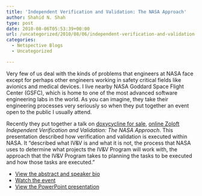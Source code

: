 ```yaml
---
title: 'Independent Verification and Validation: The NASA Approach'
author: Shahid N. Shah
type: post
date: 2010-08-06T05:53:39+00:00
url: /uncategorized/2010/08/06/independent-verification-and-validation-the-nasa-approach/
categories:
  - Netspective Blogs
  - Uncategorized

---
```

Very few of us deal with the kinds of problems that engineers at NASA face except for perhaps other engineers working in safety critical fields like avionics and medical devices. I live nearby NASA Goddard Space Flight Center (GSFC), which is home to one of the most advanced software engineering labs in the world. As you can imagine, they take their engineering processes very seriously so when they put together an event open to the public I usually attend.

Recently they put together a talk on [doxycycline for sale][1], [online Zoloft][2] _Independent Verification and Validation: The NASA Approach_. This presentation described how verification and validation is executed within NASA. It &#8220;described what IV&V is and what it is not, the process that NASA uses to determine what projects the IV&V Program will work with, the approach that the IV&V Program takes to planning the tasks to be executed and how those tasks are executed.&#8221;

  * [View the abstract and speaker bio][3]
  * [Watch the event][4]
  * [View the PowerPoint presentation][5]

 [1]: https://pills24h.com/buy-doxycycline-online-without-prescription/
 [2]: http://prestige-pharmacy.com/buy-zoloft-online/вЂЋ
 [3]: http://ses.gsfc.nasa.gov/ses_data_2006/060912_IVV_Abstract.htm
 [4]: http://mediaman.gsfc.nasa.gov/Colloquia_asx/public/SES/2006/SES20060912.asx
 [5]: http://ses.gsfc.nasa.gov/ses_data_2006/060912_IVV.ppt